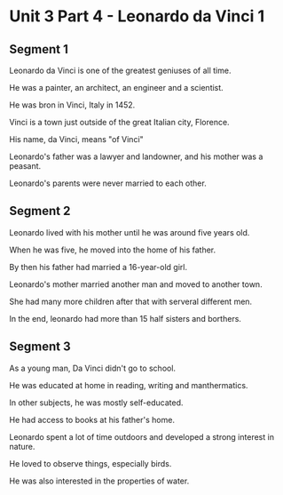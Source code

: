 # Unit 3 Part 4 - Leonardo da Vinci 1

## Segment 1

Leonardo da Vinci is one of the greatest geniuses of all time.

He was a painter, an architect, an engineer and a scientist.

He was bron in Vinci, Italy in 1452.

Vinci is a town just outside of the great Italian city, Florence.

His name, da Vinci, means "of Vinci"

Leonardo's father was a lawyer and landowner, and his mother was a peasant.

Leonardo's parents were never married to each other.


## Segment 2

Leonardo lived with his mother until he was around five years old.

When he was five, he moved into the home of his father.

By then his father had married a 16-year-old girl.

Leonardo's mother married another man and moved to another town.

She had many more children after that with serveral different men.

In the end, leonardo had more than 15 half sisters and borthers.


## Segment 3

As a young man, Da Vinci didn't go to school.

He was educated at home in reading, writing and manthermatics.

In other subjects, he was mostly self-educated.

He had access to books at his father's home.

Leonardo spent a lot of time outdoors and developed a strong interest in nature.

He loved to observe things, especially birds.

He was also interested in the properties of water.


